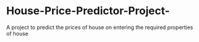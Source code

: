 # House-Price-Predictor-Project-
A project to predict the prices of house on entering the required properties of house

